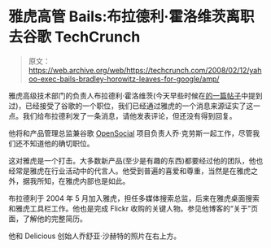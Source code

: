 # 雅虎高管 Bails:布拉德利·霍洛维茨离职去谷歌 TechCrunch

> 原文：<https://web.archive.org/web/https://techcrunch.com/2008/02/12/yahoo-exec-bails-bradley-horowitz-leaves-for-google/amp/>

雅虎高级技术部门的负责人布拉德利·霍洛维茨(今天早些时候在[的一篇帖子](https://web.archive.org/web/20230125200328/http://techcrunch.com/2008/02/12/yahoo-brickhouse-left-headless/)中提到过)，已经接受了谷歌的一个职位，我们已经通过雅虎的一个消息来源证实了这一点。我们给布拉德利发了一条消息，请他发表评论，但还没有得到回复。

他将和产品管理总监兼谷歌 [OpenSocial](https://web.archive.org/web/20230125200328/http://techcrunch.com/2007/10/30/details-revealed-google-opensocial-to-be-common-apis-for-building-social-apps/) 项目负责人乔·克劳斯一起工作，尽管我们还不知道他的确切职位。

这对雅虎是一个打击。大多数新产品(至少是有趣的东西)都要经过他的团队，他也经常是雅虎在行业活动中的代言人。他受到普遍的喜爱和尊重，当然是在雅虎之外，据我所知，在雅虎内部也是如此。

布拉德利于 2004 年 5 月加入雅虎，担任多媒体搜索总监，后来在雅虎桌面搜索和雅虎工具栏工作。他也是完成 Flickr 收购的关键人物。参见他博客的“关于”页面，了解他的完整简历。

他和 Delicious 创始人乔舒亚·沙赫特的照片在右上方。

<amp-analytics data-credentials="include" class="i-amphtml-layout-fixed i-amphtml-layout-size-defined" i-amphtml-layout="fixed"></amp-analytics>